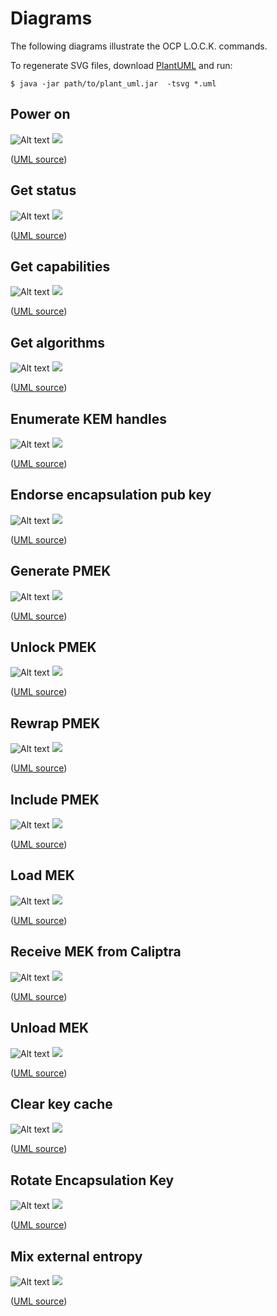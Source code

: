 # Diagrams

The following diagrams illustrate the OCP L.O.C.K. commands.

To regenerate SVG files, download [PlantUML](https://plantuml.com/download) and run:

```
$ java -jar path/to/plant_uml.jar  -tsvg *.uml
```

## Power on

![Alt text](./power_on.svg)
<img src="./power_on.svg">

([UML source](./power_on.uml))

## Get status

![Alt text](./get_status.svg)
<img src="./get_status.svg">

([UML source](./get_status.uml))

## Get capabilities

![Alt text](./get_capabilities.svg)
<img src="./get_capabilities.svg">

([UML source](./get_capabilities.uml))

## Get algorithms

![Alt text](./get_algorithms.svg)
<img src="./get_algorithms.svg">

([UML source](./get_algorithms.uml))

## Enumerate KEM handles

![Alt text](./enumerate_kem_handles.svg)
<img src="./enumerate_kem_handles.svg">

([UML source](./enumerate_kem_handles.uml))

## Endorse encapsulation pub key

![Alt text](./endorse_encapsulation_pub_key.svg)
<img src="./endorse_encapsulation_pub_key.svg">

([UML source](./endorse_encapsulation_pub_key.uml))

## Generate PMEK

![Alt text](./generate_pmek.svg)
<img src="./generate_pmek.svg">

([UML source](./generate_pmek.uml))

## Unlock PMEK

![Alt text](./unlock_pmek.svg)
<img src="./unlock_pmek.svg">

([UML source](./unlock_pmek.uml))

## Rewrap PMEK

![Alt text](./rewrap_pmek.svg)
<img src="./rewrap_pmek.svg">

([UML source](./rewrap_pmek.uml))

## Include PMEK

![Alt text](./include_pmek.svg)
<img src="./include_pmek.svg">

([UML source](./include_pmek.uml))

## Load MEK

![Alt text](./load_mek.svg)
<img src="./load_mek.svg">

([UML source](./load_mek.uml))

## Receive MEK from Caliptra

![Alt text](./load_mek_into_ee.svg)
<img src="./load_mek_into_ee.svg">

([UML source](./load_mek_into_ee.uml))

## Unload MEK

![Alt text](./unload_mek.svg)
<img src="./unload_mek.svg">

([UML source](./unload_mek.uml))

## Clear key cache

![Alt text](./clear_key_cache.svg)
<img src="./clear_key_cache.svg">

([UML source](./clear_key_cache.uml))

## Rotate Encapsulation Key

![Alt text](./rotate_encapsulation_key.svg)
<img src="./rotate_encapsulation_key.svg">

([UML source](./rotate_encapsulation_key.uml))

## Mix external entropy

![Alt text](./mix_external_entropy.svg)
<img src="./mix_external_entropy.svg">

([UML source](./mix_external_entropy.uml))
